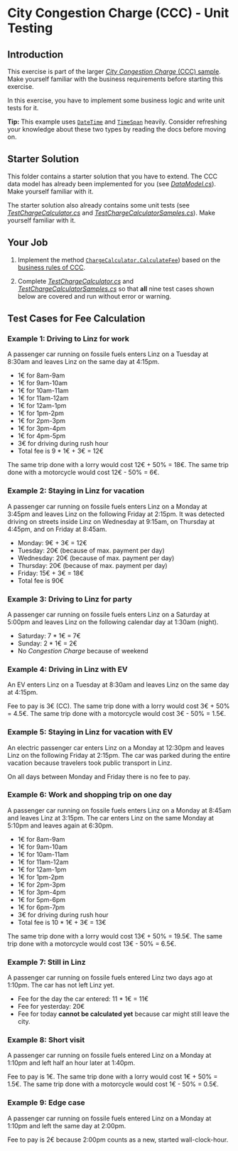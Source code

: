 # City Congestion Charge (CCC) - Unit Testing

## Introduction

This exercise is part of the larger [*City Congestion Charge* (CCC) sample](..). Make yourself familiar with the business requirements before starting this exercise.

In this exercise, you have to implement some business logic and write unit tests for it.

**Tip:** This example uses [`DateTime`](https://docs.microsoft.com/en-us/dotnet/api/system.datetime) and [`TimeSpan`](https://docs.microsoft.com/en-us/dotnet/api/system.timespan) heavily. Consider refreshing your knowledge about these two types by reading the docs before moving on.

## Starter Solution

This folder contains a starter solution that you have to extend. The CCC data model has already been implemented for you (see [*DataModel.cs*](CityCongestionCharge.Data/DataModel.cs)). Make yourself familiar with it.

The starter solution also already contains some unit tests (see [*TestChargeCalculator.cs*](CityCongestionCharge.Data.Tests/TestChargeCalculator.cs) and [*TestChargeCalculatorSamples.cs*](CityCongestionCharge.Data.Tests/TestChargeCalculatorSamples.cs)). Make yourself familiar with it.

## Your Job

1. Implement the method [`ChargeCalculator.CalculateFee`](CityCongestionCharge.Data/ChargeCalculator.cs)) based on the [business rules of CCC](../readme.md).

2. Complete [*TestChargeCalculator.cs*](CityCongestionCharge.Data.Tests/TestChargeCalculator.cs) and [*TestChargeCalculatorSamples.cs*](CityCongestionCharge.Data.Tests/TestChargeCalculatorSamples.cs) so that **all** nine test cases shown below are covered and run without error or warning.

## Test Cases for Fee Calculation

### Example 1: Driving to Linz for work

A passenger car running on fossile fuels enters Linz on a Tuesday at 8:30am and leaves Linz on the same day at 4:15pm.

* 1€ for 8am-9am
* 1€ for 9am-10am
* 1€ for 10am-11am
* 1€ for 11am-12am
* 1€ for 12am-1pm
* 1€ for 1pm-2pm
* 1€ for 2pm-3pm
* 1€ for 3pm-4pm
* 1€ for 4pm-5pm
* 3€ for driving during rush hour
* Total fee is 9 * 1€ + 3€ = 12€

The same trip done with a lorry would cost 12€ + 50% = 18€. The same trip done with a motorcycle would cost 12€ - 50% = 6€.

### Example 2: Staying in Linz for vacation

A passenger car running on fossile fuels enters Linz on a Monday at 3:45pm and leaves Linz on the following Friday at 2:15pm. It was detected driving on streets inside Linz on Wednesday at 9:15am, on Thursday at 4:45pm, and on Friday at 8:45am.

* Monday: 9€ + 3€ = 12€
* Tuesday: 20€ (because of max. payment per day)
* Wednesday: 20€ (because of max. payment per day)
* Thursday: 20€ (because of max. payment per day)
* Friday: 15€ + 3€ = 18€
* Total fee is 90€

### Example 3: Driving to Linz for party

A passenger car running on fossile fuels enters Linz on a Saturday at 5:00pm and leaves Linz on the following calendar day at 1:30am (night).

* Saturday: 7 * 1€ = 7€
* Sunday: 2 * 1€ = 2€
* No *Congestion Charge* because of weekend

### Example 4: Driving in Linz with EV

An EV enters Linz on a Tuesday at 8:30am and leaves Linz on the same day at 4:15pm.

Fee to pay is 3€ (CC). The same trip done with a lorry would cost 3€ + 50% = 4.5€. The same trip done with a motorcycle would cost 3€ - 50% = 1.5€.

### Example 5: Staying in Linz for vacation with EV

An electric passenger car enters Linz on a Monday at 12:30pm and leaves Linz on the following Friday at 2:15pm. The car was parked during the entire vacation because travelers took public transport in Linz.

On all days between Monday and Friday there is no fee to pay.

### Example 6: Work and shopping trip on one day

A passenger car running on fossile fuels enters Linz on a Monday at 8:45am and leaves Linz at 3:15pm. The car enters Linz on the same Monday at 5:10pm and leaves again at 6:30pm.

* 1€ for 8am-9am
* 1€ for 9am-10am
* 1€ for 10am-11am
* 1€ for 11am-12am
* 1€ for 12am-1pm
* 1€ for 1pm-2pm
* 1€ for 2pm-3pm
* 1€ for 3pm-4pm
* 1€ for 5pm-6pm
* 1€ for 6pm-7pm
* 3€ for driving during rush hour
* Total fee is 10 * 1€ + 3€ = 13€

The same trip done with a lorry would cost 13€ + 50% = 19.5€. The same trip done with a motorcycle would cost 13€ - 50% = 6.5€.

### Example 7: Still in Linz

A passenger car running on fossile fuels entered Linz two days ago at 1:10pm. The car has not left Linz yet.

* Fee for the day the car entered: 11 * 1€ = 11€
* Fee for yesterday: 20€
* Fee for today **cannot be calculated yet** because car might still leave the city.

### Example 8: Short visit

A passenger car running on fossile fuels entered Linz on a Monday at 1:10pm and left half an hour later at 1:40pm.

Fee to pay is 1€. The same trip done with a lorry would cost 1€ + 50% = 1.5€. The same trip done with a motorcycle would cost 1€ - 50% = 0.5€.

### Example 9: Edge case

A passenger car running on fossile fuels entered Linz on a Monday at 1:10pm and left the same day at 2:00pm.

Fee to pay is 2€ because 2:00pm counts as a new, started wall-clock-hour.
